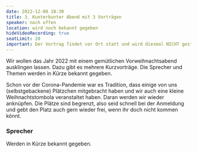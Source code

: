 ```yaml
---
date: 2022-12-08 18:30
title: 3. Kunterbunter Abend mit 3 Vorträgen
speaker: noch offen
location: wird noch bekannt gegeben
hideVideoRecording: true
seatLimit: 20
important: Der Vortrag findet vor Ort statt und wird diesmal NICHT gestreamed!!! Es wird im Nachgang aber Aufzeichnungen geben.
---
```


Wir wollen das Jahr 2022 mit einem gemütlichen Vorweihnachtsabend ausklingen lassen. Dazu gibt es mehrere Kurzvorträge. Die Sprecher und Themen werden in Kürze bekannt gegeben.

Schon vor der Corona-Pandemie war es Tradition, dass einige von uns (selbstgebackene) Plätzchen mitgebracht haben und wir auch eine kleine Weihnachtstombola veranstaltet haben. Daran werden wir wieder anknüpfen. Die Plätze sind begrenzt, also seid schnell bei der Anmeldung und gebt den Platz auch gern wieder frei, wenn ihr doch nicht kommen könnt.

### Sprecher

Werden in Kürze bekannt gegeben.

